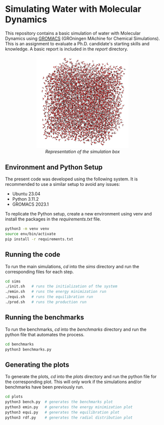 # Simulating Water with Molecular Dynamics

This repository contains a basic simulation of water with Molecular Dynamics using [GROMACS](https://www.gromacs.org/) (GROningen MAchine for Chemical Simulations). This is an assignment to evaluate a Ph.D. candidate's starting skills and knowledge. A basic report is included in the *report* directory.

<p align="center">
<img src="figures/cell.png" alt="Simulation Box" width="300"/> </br>
<em>Representation of the simulation box</em>
</p>

## Environment and Python Setup

The present code was developed using the following system. It is recommended to use a similar setup to avoid any issues:

* Ubuntu 23.04
* Python 3.11.2
* GROMACS 2023.1

To replicate the Python setup, create a new environment using venv and install the packages in the *requirements.txt* file.

```bash
python3 -m venv venv
source env/bin/activate
pip install -r requirements.txt
```

## Running the code

To run the main simulations, *cd* into the *sims* directory and run the corresponding files for each step.

```bash
cd sims
./init.sh   # runs the initialization of the system
./emin.sh   # runs the energy minimization run
./equi.sh   # runs the equilibration run
./prod.sh   # runs the production run
```

## Running the benchmarks

To run the benchmarks, *cd* into the *benchmarks* directory and run the python file that automates the process.

```bash
cd benchmarks
python3 benchmarks.py
```

## Generating the plots

To generate the plots, *cd* into the *plots* directory and run the python file for the corresponding plot. This will only work if the simulations and/or benchmarks have been previously run.

```bash
cd plots
python3 bench.py  # generates the benchmarks plot
python3 emin.py   # generates the energy minimization plot
python3 equi.py   # generates the equilibration plot
python3 rdf.py    # generates the radial distribution plot
```
